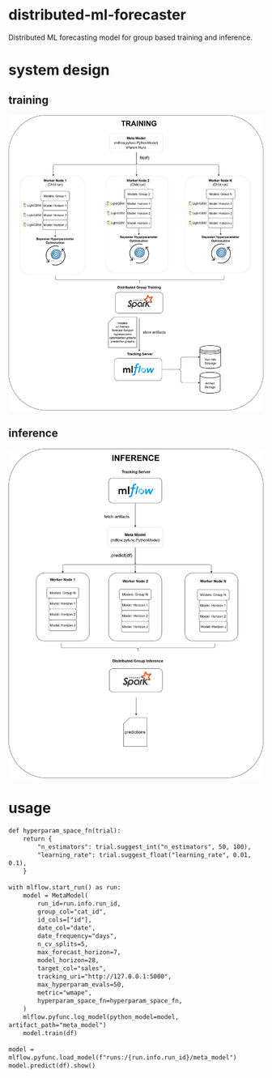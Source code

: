 # distributed-ml-forecaster

Distributed ML forecasting model for group based training and inference.

# system design

## training

![Screenshot](training_design.png)

## inference

![Screenshot](inference_design.png)

# usage

```
def hyperparam_space_fn(trial):
    return {
        "n_estimators": trial.suggest_int("n_estimators", 50, 100),
        "learning_rate": trial.suggest_float("learning_rate", 0.01, 0.1),
    }

with mlflow.start_run() as run:
    model = MetaModel(
        run_id=run.info.run_id,
        group_col="cat_id",
        id_cols=["id"],
        date_col="date",
        date_frequency="days",
        n_cv_splits=5,
        max_forecast_horizon=7,
        model_horizon=28,
        target_col="sales",
        tracking_uri="http://127.0.0.1:5000",
        max_hyperparam_evals=50,
        metric="wmape",
        hyperparam_space_fn=hyperparam_space_fn,
    )
    mlflow.pyfunc.log_model(python_model=model, artifact_path="meta_model")
    model.train(df)

model = mlflow.pyfunc.load_model(f"runs:/{run.info.run_id}/meta_model")
model.predict(df).show()
```
